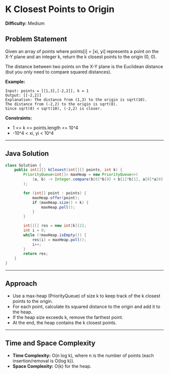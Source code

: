 # K Closest Points to Origin

**Difficulty:** Medium

## Problem Statement
Given an array of points where points[i] = [xi, yi] represents a point on the X-Y plane and an integer k, return the k closest points to the origin (0, 0).

The distance between two points on the X-Y plane is the Euclidean distance (but you only need to compare squared distances).

**Example:**
```
Input: points = [[1,3],[-2,2]], k = 1
Output: [[-2,2]]
Explanation: The distance from (1,3) to the origin is sqrt(10).
The distance from (-2,2) to the origin is sqrt(8).
Since sqrt(8) < sqrt(10), (-2,2) is closer.
```

**Constraints:**
- 1 <= k <= points.length <= 10^4
- -10^4 < xi, yi < 10^4

---

## Java Solution
```java
class Solution {
	public int[][] kClosest(int[][] points, int k) {
		PriorityQueue<int[]> maxHeap = new PriorityQueue<>(
			(a, b) -> Integer.compare(b[0]*b[0] + b[1]*b[1], a[0]*a[0] + a[1]*a[1])
		);

		for (int[] point : points) {
			maxHeap.offer(point);
			if (maxHeap.size() > k) {
				maxHeap.poll();
			}
		}

		int[][] res = new int[k][2];
		int i = 0;
		while (!maxHeap.isEmpty()) {
			res[i] = maxHeap.poll();
			i++;
		}
		return res;
	}
}
```

---

## Approach
- Use a max-heap (PriorityQueue) of size k to keep track of the k closest points to the origin.
- For each point, calculate its squared distance to the origin and add it to the heap.
- If the heap size exceeds k, remove the farthest point.
- At the end, the heap contains the k closest points.

---

## Time and Space Complexity
- **Time Complexity:** O(n log k), where n is the number of points (each insertion/removal is O(log k)).
- **Space Complexity:** O(k) for the heap.
